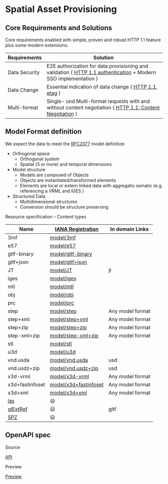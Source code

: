 # Spatial Asset Provisioning 

## Core Requirements and Solutions 

Core requirements enabled with simple, proven and robust HTTP 1.1 feature plus some modern extensions.   

| Requirements | Solution |
| --- | --- | 
| Data Security | E2E authorization for data provisioning and validation ( [HTTP 1.1 authentication](https://datatracker.ietf.org/doc/html/rfc2616) + Modern SSO implementation ) |
| Data Change | Essential indication of data change (  [HTTP 1.1, etag](https://datatracker.ietf.org/doc/html/rfc2616#section-14.19) ) |
| Multi-format | Single- und Multi-format requests with and without content negotiation  ( [HTTP 1.1: Content Negotiation](https://datatracker.ietf.org/doc/html/rfc2616#page-71) ) |

## Model Format definition

We expect the data to meet the [RFC2077](https://datatracker.ietf.org/doc/html/rfc2077) model definition 

- Orthogonal space
  - Orthogonal system
  - Spatial (3 or more) and temporal dimensions
- Model structure
  - Models are composed of Objects
  - Objects are instantiated/transformed elements
  - Elements are local or extern linked data with aggregatio sematic (e.g. referencing a VRML and IGES )
- Structured Data 
  - Multidimensional structures
  - Conversion should be structure preserving
 
Resource specification – Content types

| Name | [IANA Registration](https://www.iana.org/assignments/media-types/media-types.xhtml#model) | In domain Links |
| --- | --- | --- |
| 3mf | [model/3mf](https://www.iana.org/assignments/media-types/model/3mf) | |
| e57 | [model/e57](https://www.iana.org/assignments/media-types/model/e57) | |
| gltf-binary | [model/gltf-binary](https://www.iana.org/assignments/media-types/model/gltf-binary) | |
| gltf+json | [model/gltf+json](https://www.iana.org/assignments/media-types/model/gltf+json) | |
| JT | [model/JT](https://www.iana.org/assignments/media-types/model/JT) | jt |
| iges | [model/iges](https://www.iana.org/assignments/media-types/model/iges) | |
| mtl | [model/mtl](https://www.iana.org/assignments/media-types/model/mtl) | |
| obj | [model/obj](https://www.iana.org/assignments/media-types/model/obj) | |
| prc | [model/prc](https://www.iana.org/assignments/media-types/model/prc) | |
| step | [model/step](https://www.iana.org/assignments/media-types/model/step) | Any model format |
| step+xml | [model/step+xml](https://www.iana.org/assignments/media-types/model/step+xml) | Any model format |
| step+zip | [model/step+zip](https://www.iana.org/assignments/media-types/model/step-xml+zip) | Any model format |
| step-xml+zip | [model/step-xml+zip](https://www.iana.org/assignments/media-types/model/step-xml+zip) | Any model format |
| stl | [model/stl](https://www.iana.org/assignments/media-types/model/stl) | |
| u3d | [model/u3d](https://www.iana.org/assignments/media-types/model/u3d) | |
| vnd.usda | [model/vnd.usda](https://www.iana.org/assignments/media-types/model/vnd.usda) | usd |
| vnd.usdz+zip | [model/vnd.usdz+zip](https://www.iana.org/assignments/media-types/model/vnd.usdz+zip) | usd |
| x3d-vrml | [model/x3d-vrml](https://www.iana.org/assignments/media-types/model/x3d-vrml) | Any model format |
| x3d+fastinfoset | [model/x3d+fastinfoset](https://www.iana.org/assignments/media-types/model/x3d+fastinfoset) | Any model format |
| x3d+xml | [model/x3d+xml](https://www.iana.org/assignments/media-types/model/x3d+xml) | Any model format |
| [las](https://en.wikipedia.org/wiki/LAS_file_format) | 😦 | |
| [glExtRef](https://github.com/KhronosGroup/glTF-External-Reference) | 😦 | gltf |
| [SPZ](https://github.com/nianticlabs/spz) | 😦 | |

## OpenAPI spec 

Source 

[API](API.yaml) 

Preview 

[Preview](https://redocly.github.io/redoc/?url=https://raw.githubusercontent.com/WebOfWorlds/WoWAPI/refs/heads/main/specification/OpenSpatialAsset/API.yaml)
